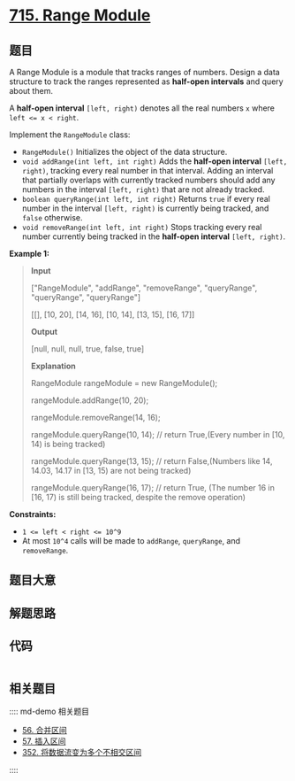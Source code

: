 # [715. Range Module](https://leetcode.com/problems/range-module/)

## 题目

A Range Module is a module that tracks ranges of numbers. Design a data
structure to track the ranges represented as **half-open intervals** and query
about them.

A **half-open interval** `[left, right)` denotes all the real numbers `x`
where `left <= x < right`.

Implement the `RangeModule` class:

- `RangeModule()` Initializes the object of the data structure.
- `void addRange(int left, int right)` Adds the **half-open interval** `[left, right)`, tracking every real number in that interval. Adding an interval that partially overlaps with currently tracked numbers should add any numbers in the interval `[left, right)` that are not already tracked.
- `boolean queryRange(int left, int right)` Returns `true` if every real number in the interval `[left, right)` is currently being tracked, and `false` otherwise.
- `void removeRange(int left, int right)` Stops tracking every real number currently being tracked in the **half-open interval** `[left, right)`.

**Example 1:**

> **Input**
>
> ["RangeModule", "addRange", "removeRange", "queryRange", "queryRange", "queryRange"]
>
> [[], [10, 20], [14, 16], [10, 14], [13, 15], [16, 17]]
>
> **Output**
>
> [null, null, null, true, false, true]
>
> **Explanation**
>
> RangeModule rangeModule = new RangeModule();
>
> rangeModule.addRange(10, 20);
>
> rangeModule.removeRange(14, 16);
>
> rangeModule.queryRange(10, 14); // return True,(Every number in [10, 14) is being tracked)
>
> rangeModule.queryRange(13, 15); // return False,(Numbers like 14, 14.03, 14.17 in [13, 15) are not being tracked)
>
> rangeModule.queryRange(16, 17); // return True, (The number 16 in [16, 17) is still being tracked, despite the remove operation)

**Constraints:**

- `1 <= left < right <= 10^9`
- At most `10^4` calls will be made to `addRange`, `queryRange`, and `removeRange`.

## 题目大意

## 解题思路

## 代码

```javascript

```

## 相关题目

:::: md-demo 相关题目

- [56. 合并区间](https://leetcode.com/problems/merge-intervals)
- [57. 插入区间](https://leetcode.com/problems/insert-interval)
- [352. 将数据流变为多个不相交区间](https://leetcode.com/problems/data-stream-as-disjoint-intervals)

::::
